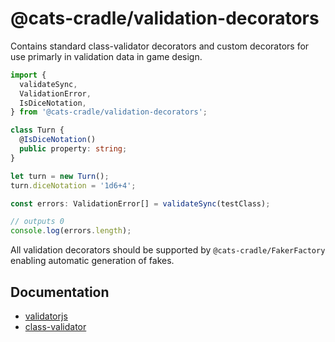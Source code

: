 # @cats-cradle/validation-decorators

Contains standard class-validator decorators and custom decorators for use
primarly in validation data in game design.

```typescript
import {
  validateSync,
  ValidationError,
  IsDiceNotation,
} from '@cats-cradle/validation-decorators';

class Turn {
  @IsDiceNotation()
  public property: string;
}

let turn = new Turn();
turn.diceNotation = '1d6+4';

const errors: ValidationError[] = validateSync(testClass);

// outputs 0
console.log(errors.length);
```

All validation decorators should be supported by `@cats-cradle/FakerFactory`
enabling automatic generation of fakes.

## Documentation

- [validatorjs](https://validatejs.org/)
- [class-validator](https://github.com/typestack/class-validator)
